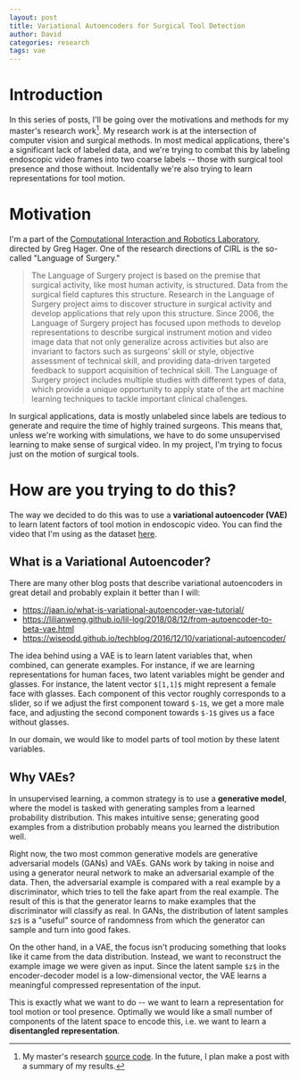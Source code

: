 ```yaml
---
layout: post
title: Variational Autoencoders for Surgical Tool Detection
author: David
categories: research
tags: vae
---
```


# Introduction

In this series of posts, I'll be going over the motivations and methods for my master's research work[^1].
My research work is at the intersection of computer vision and surgical methods. In most medical applications,
there's a significant lack of labeled data, and we're trying to combat this by labeling endoscopic video frames
into two coarse labels -- those with surgical tool presence and those without. Incidentally we're also trying
to learn representations for tool motion.

# Motivation

I'm a part of the [Computational Interaction and Robotics Laboratory](https://cirl.lcsr.jhu.edu/), directed by Greg Hager.
One of the research directions of CIRL is the so-called "Language of Surgery." 

> The Language of Surgery project is based on the premise that surgical activity, like most human activity, is structured. Data from the surgical field captures this structure. Research in the Language of Surgery project aims to discover structure in surgical activity and develop applications that rely upon this structure. Since 2006, the Language of Surgery project has focused upon methods to develop representations to describe surgical instrument motion and video image data that not only generalize across activities but also are invariant to factors such as surgeons’ skill or style, objective assessment of technical skill, and providing data-driven targeted feedback to support acquisition of technical skill. The Language of Surgery project includes multiple studies with different types of data, which provide a unique opportunity to apply state of the art machine learning techniques to tackle important clinical challenges.

In surgical applications, data is mostly unlabeled since labels are tedious to generate and require the time of highly trained surgeons.
This means that, unless we're working with simulations, we have to do some unsupervised learning to make sense of surgical video.
In my project, I'm trying to focus just on the motion of surgical tools. 


# How are you trying to do this?

The way we decided to do this was to use a **variational autoencoder (VAE)** to learn latent factors of tool motion in
endoscopic video. You can find the video that I'm using as the dataset [here](https://www.youtube.com/watch?v=6niL7Poc_qQ).

## What is a Variational Autoencoder?

There are many other blog posts that describe variational autoencoders in great detail and probably explain it better than I will:

* <https://jaan.io/what-is-variational-autoencoder-vae-tutorial/>
* <https://lilianweng.github.io/lil-log/2018/08/12/from-autoencoder-to-beta-vae.html>
* <https://wiseodd.github.io/techblog/2016/12/10/variational-autoencoder/>

The idea behind using a VAE is to learn latent variables that, when combined, can generate examples.
For instance, if we are learning representations for human faces, two latent variables might be
gender and glasses. For instance, the latent vector `$[1,1]$` might represent a female face with glasses.
Each component of this vector roughly corresponds to a slider, so if we adjust the first component toward `$-1$`,
we get a more male face, and adjusting the second component towards `$-1$` gives us a face without glasses.

In our domain, we would like to model parts of tool motion by these latent variables.

## Why VAEs?

In unsupervised learning, a common strategy is to use a **generative model**, where the model is tasked with generating samples
from a learned probability distribution. This makes intuitive sense; generating good examples from a distribution probably means
you learned the distribution well.

Right now, the two most common generative models are generative adversarial models (GANs) and VAEs. GANs work by taking in noise
and using a generator neural network to make an adversarial example of the data. Then, the adversarial example is compared with a real
example by a discriminator, which tries to tell the fake apart from the real example. 
The result of this is that the generator learns to make examples that the discriminator will classify as real. In GANs,
the distribution of latent samples `$z$` is a "useful" source of randomness from which the generator can sample and turn into
good fakes.

On the other hand, in a VAE, the focus isn't producing something that looks like it came from the data distribution. Instead,
we want to reconstruct the example image we were given as input. Since the latent sample `$z$` in the encoder-decoder model
is a low-dimensional vector, the VAE learns a meaningful compressed representation of the input.

This is exactly what we want to do -- we want to learn a representation for tool motion or tool presence. Optimally we would like
a small number of components of the latent space to encode this, i.e. we want to learn a **disentangled representation**.


[^1]: My master's research [source code](https://www.github.com/zdavidli/tool-presence). In the future, I plan make a post with a summary of my results.
